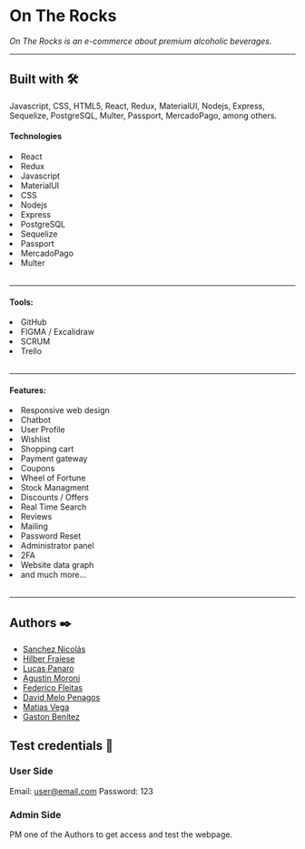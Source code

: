 # On The Rocks

_On The Rocks is an e-commerce about premium alcoholic beverages._
  <br/>
  <hr>
  
## Built with 🛠️

Javascript, CSS, HTML5, React, Redux, MaterialUI, Nodejs, Express, Sequelize, PostgreSQL, Multer, Passport, MercadoPago, among others.

<h4>Technologies</h4>

  <li>React</li>
  <li>Redux</li>
  <li>Javascript</li>
  <li>MaterialUI</li>
  <li>CSS</li>
  <li>Nodejs</li>
  <li>Express</li>
  <li>PostgreSQL</li>
  <li>Sequelize</li>
  <li>Passport</li>
  <li>MercadoPago</li>
  <li>Multer</li>
  <br/>
  <hr>

<h4>Tools:</h4>

  <li>GitHub</li>
  <li>FIGMA / Excalidraw</li>
  <li>SCRUM</li>
  <li>Trello</li>
  <br/>
  <hr>
  
<h4>Features:</h4>

<li>Responsive web design</li>
<li>Chatbot</li>
<li>User Profile</li>
<li>Wishlist</li>
<li>Shopping cart</li>
<li>Payment gateway</li>
<li>Coupons</li>
<li>Wheel of Fortune</li>
<li>Stock Managment</li>
<li>Discounts / Offers</li>
<li>Real Time Search</li>
<li>Reviews</li>
<li>Mailing</li>
<li>Password Reset</li>
<li>Administrator panel</li>
<li>2FA</li>
<li>Website data graph</li>
<li>and much more...</li>
  <br/>
  <hr>

## Authors ✒️

*   [Sanchez Nicolás](https://www.linkedin.com/in/drivello/)
*   [Hilber Fraiese](https://www.linkedin.com/in/hilber-fraiese/)
*   [Lucas Panaro](https://www.linkedin.com/in/lucas-panaro/)
*   [Agustin Moroni](https://www.linkedin.com/in/agustin-moroni/)
*   [Federico Fleitas](https://www.linkedin.com/in/federicofleitas/)
*   [David Melo Penagos](https://www.linkedin.com/in/david-lmp/)
*   [Matias Vega](https://www.linkedin.com/in/matiasvegalera/)
*   [Gaston Benítez](https://www.linkedin.com/in/gast%C3%B3n-benitez/)

## Test credentials 🎁

### User Side

Email: user@email.com
Password: 123

### Admin Side

PM one of the Authors to get access and test the webpage.